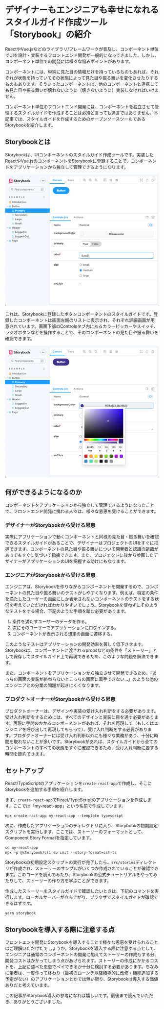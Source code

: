 # デザイナーもエンジニアも幸せになれるスタイルガイド作成ツール「Storybook」の紹介

ReactやVue.jsなどのライブラリ/フレームワークが普及し、コンポーネント単位でUIを設計・実装するフロントエンド開発が一般的になってきました。しかし、コンポーネント単位での開発には様々な悩みポイントがあります。

コンポーネントには、単純に見た目の情報だけを持っているものもあれば、それぞれが状態を持っていてその状態によって見た目や振る舞いを変化させたりするものもあります。そういったコンポーネントは、他のコンポーネントと連携しても見た目や振る舞いが壊れないように（壊さないように）実装しなければいけません。

コンポーネント単位のフロントエンド開発には、コンポーネントを独立させて管理するスタイルガイドを作成することは必須と言っても過言ではありません。本記事では、スタイルガイドを作成するためのオープンソースツールであるStorybookを紹介します。

## Storybookとは

Storybookは、UIコンポーネントのスタイルガイド作成ツールです。実装したReactやVue.jsのコンポーネントをStorybookに登録することで、コンポーネントをアプリケーションから独立して管理できるようになります。

![01](./01.png)

これは、Storybookに登録したボタンコンポーネントのスタイルガイドです。登録したコンポーネントは画面左側のリストに表示され、それぞれ詳細画面が用意されています。画面下部のControlsタブ内にあるカラーピッカーやスイッチ、ラジオボタンなどを操作することで、そのコンポーネントの見た目や振る舞いを確認できます。

![02](./02.png)

## 何ができるようになるのか

コンポーネントをアプリケーションから独立して管理できるようになったことで、フロントエンド開発に携わる人々は、様々な恩恵を受けることができます。

### デザイナーがStorybookから受ける恩恵

実際にアプリケーションで動くコンポーネントと同様の見た目・振る舞いを確認できるスタイルガイドがあることで、デザイナーはプロジェクトのUIをすぐに把握できます。コンポーネントの見た目や振る舞いについて開発者と認識の齟齬があってもすぐに気づいて指摘できます。また、プロジェクトに後から参画したデザイナーがアプリケーションのUIを把握する助けにもなります。

### エンジニアがStorybookから受ける恩恵

エンジニアは、Storybookを作りながらコンポーネントを開発するので、コンポーネントの見た目や振る舞いのテストがしやすくなります。例えば、特定の条件を満たしたユーザーの画面にしか表示されないコンポーネントのテストをする状況を考えていただければわかりやすいでしょう。Storybookを使わずにそのようなテストをする場合、下記のような手順を踏む必要があります。

1. 条件を満たすユーザーのデータを作る。
2. 次にそのユーザーでアプリケーションにログインする。
3. コンポーネントが表示される想定の画面に遷移する。

このようなテストはアプリケーションの開発効率を著しく低下させます。Storybookは、コンポーネントに渡されるpropsなどの条件を「ストーリー」として保存してスタイルガイド上で再現できるため、このような問題を解決できます。

また、コンポーネントをアプリケーションから独立させて開発できるため、「あっちの画面の実装が終わらないとこっちの画面に着手できない…」のような他のエンジニアとの分業の問題が起きにくくなります。

### プロダクトオーナーがStorybookから受ける恩恵

プロダクトオーナーは、デザインや実装の受け入れ判断をする必要があります。受け入れ判断をするためには、すべてのデザインと実装に目を通す必要があります。再現に手間のかかるコンポーネントがあれば、それを再現して（もしくはエンジニアを呼び出して再現してもらって）、受け入れ判断をする必要があります。プロダクトオーナーには受け入れ判断以外にも様々な業務があり、十分に時間を取れないことが多いです。Storybookがあれば、スタイルガイドから全てのコンポーネントのすべての状態をすぐに確認できるため、受け入れ判断に要する時間を節約できます。

## セットアップ

React/TypeScriptのアプリケーションを`create-react-app`で作成し、そこにStorybookを追加する手順を紹介します。

まず、`create-react-app`でReact/TypeScriptのアプリケーションを作成します。ここでは「my-react-app」という名前で作成しています。

```shell
npx create-ract-app my-react-app --template typescript
```

次に、作成したアプリケーションのディレクトリに入り、Storybookの初期設定スクリプトを実行します。ここでは、ストーリーのフォーマットとして、Component Story Formatを指定しています。

```shell
cd my-react-app
npx -p @storybook/cli sb init --story-format=csf-ts
```

Storybookの初期設定スクリプトの実行が完了したら、`src/stories`ディレクトリが作成され、ストーリーのサンプルがいくつか作成されていることが確認できます。このコードを読んでみたり、Storybookの公式チュートリアルをやってみたりして、ストーリーの作り方を学ぶことができます。

作成したストーリーをスタイルガイドで確認したいときは、下記のコマンドを実行します。ローカルサーバーが立ち上がり、ブラウザでスタイルガイドが確認できるはずです。

```shell
yarn storybook
```

## Storybookを導入する際に注意する点

フロントエンド開発にStorybookを導入することで様々な恩恵を受けられることはご理解いただけたでしょうか。Storybookを導入する際に注意する点として、エンジニアは通常のコンポーネントの開発に加えてストーリーの作成もする分、開発コストはかかってしまう点があげられます。ストーリーの作成にかかるコストを、上記に述べた恩恵でペイできるか十分に検討する必要があります。ちなみに筆者は、一度作って終わり（最初のローンチ以降積極的に改修・機能追加する予定がない）のアプリケーションとかでは無い限り、Storybookは導入する価値ありだと考えています。

この記事がStorybook導入の参考になれば嬉しいです。最後まで読んでいただき、ありがとうございました。
